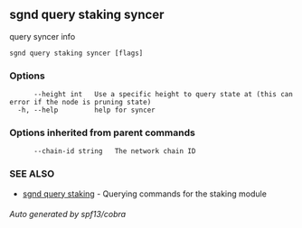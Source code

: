 ## sgnd query staking syncer

query syncer info

```
sgnd query staking syncer [flags]
```

### Options

```
      --height int   Use a specific height to query state at (this can error if the node is pruning state)
  -h, --help         help for syncer
```

### Options inherited from parent commands

```
      --chain-id string   The network chain ID
```

### SEE ALSO

* [sgnd query staking](sgnd_query_staking.md)	 - Querying commands for the staking module

###### Auto generated by spf13/cobra
